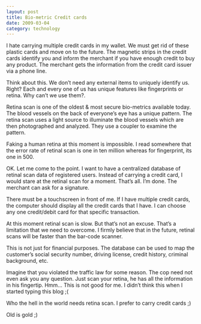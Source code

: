 ```yaml
---
layout: post
title: Bio-metric Credit cards
date: 2009-03-04
category: technology
---
```


I hate carrying multiple credit cards in my wallet. We must get rid of these plastic cards and move on to the future. The magnetic strips in the credit cards identify you and inform the merchant if you have enough credit to buy any product. The merchant gets the information from the credit card issuer via a phone line.

Think about this. We don’t need any external items to uniquely identify us. Right? Each and every one of us has unique features like fingerprints or retina. Why can’t we use them?.

Retina scan is one of the oldest & most secure bio-metrics available today. The blood vessels on the back of everyone’s eye has a unique pattern. The retina scan uses a light source to illuminate the blood vessels which are then photographed and analyzed. They use a coupler to examine the pattern.

Faking a human retina at this moment is impossible. I read somewhere that the error rate of retinal scan is one in ten million whereas for fingerprint, its one in 500.

OK. Let me come to the point. I want to have a centralized database of retinal scan data of registered users. Instead of carrying a credit card, I would stare at the retinal scan for a moment. That’s all. I’m done. The merchant can ask for a signature.

There must be a touchscreen in front of me. If I have multiple credit cards, the computer should display all the credit cards that I have. I can choose any one credit/debit card for that specific transaction.

At this moment retinal scan is slow. But that’s not an excuse. That’s a limitation that we need to overcome. I firmly believe that in the future, retinal scans will be faster than the bar-code scanner.

This is not just for financial purposes. The database can be used to map the customer’s social security number, driving license, credit history, criminal background, etc.

Imagine that you violated the traffic law for some reason. The cop need not even ask you any question. Just scan your retina, he has all the information in his fingertip. Hmm... This is not good for me. I didn’t think this when I started typing this blog ;(

Who the hell in the world needs retina scan. I prefer to carry credit cards ;)

Old is gold ;)
